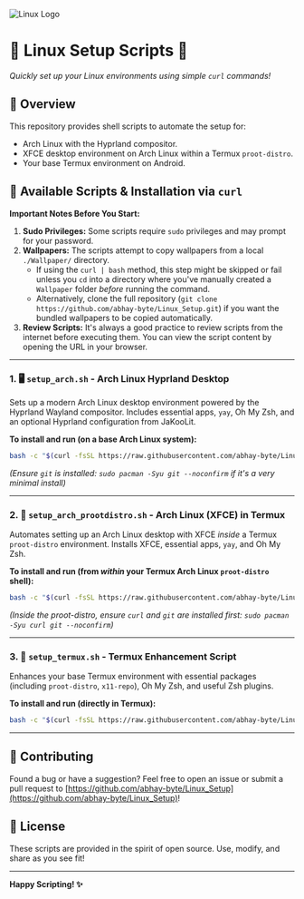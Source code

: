 
![Linux Logo](https://media.tenor.com/y-cCxl8uEw0AAAAM/yetopen.gif)

# 🐧 Linux Setup Scripts 🐧

*Quickly set up your Linux environments using simple `curl` commands!*


## 🚀 Overview

This repository provides shell scripts to automate the setup for:
- Arch Linux with the Hyprland compositor.
- XFCE desktop environment on Arch Linux within a Termux `proot-distro`.
- Your base Termux environment on Android.

## 📜 Available Scripts & Installation via `curl`

**Important Notes Before You Start:**

1. **Sudo Privileges:** Some scripts require `sudo` privileges and may prompt for your password.
2. **Wallpapers:** The scripts attempt to copy wallpapers from a local `./Wallpaper/` directory.
   - If using the `curl | bash` method, this step might be skipped or fail unless you `cd` into a directory where you've manually created a `Wallpaper` folder *before* running the command.
   - Alternatively, clone the full repository (`git clone https://github.com/abhay-byte/Linux_Setup.git`) if you want the bundled wallpapers to be copied automatically.
3. **Review Scripts:** It's always a good practice to review scripts from the internet before executing them. You can view the script content by opening the URL in your browser.

---

### 1. 🖥️ `setup_arch.sh` - Arch Linux Hyprland Desktop

Sets up a modern Arch Linux desktop environment powered by the Hyprland Wayland compositor. Includes essential apps, `yay`, Oh My Zsh, and an optional Hyprland configuration from JaKooLit.

**To install and run (on a base Arch Linux system):**

```bash
bash -c "$(curl -fsSL https://raw.githubusercontent.com/abhay-byte/Linux_Setup/main/setup_arch.sh)"
```

*(Ensure `git` is installed: `sudo pacman -Syu git --noconfirm` if it's a very minimal install)*

---

### 2. 📱 `setup_arch_prootdistro.sh` - Arch Linux (XFCE) in Termux

Automates setting up an Arch Linux desktop with XFCE *inside* a Termux `proot-distro` environment. Installs XFCE, essential apps, `yay`, and Oh My Zsh.

**To install and run (from *within* your Termux Arch Linux `proot-distro` shell):**

```bash
bash -c "$(curl -fsSL https://raw.githubusercontent.com/abhay-byte/Linux_Setup/main/setup_arch_prootdistro.sh)"
```

*(Inside the proot-distro, ensure `curl` and `git` are installed first: `sudo pacman -Syu curl git --noconfirm`)*

---

### 3. 🚀 `setup_termux.sh` - Termux Enhancement Script

Enhances your base Termux environment with essential packages (including `proot-distro`, `x11-repo`), Oh My Zsh, and useful Zsh plugins.

**To install and run (directly in Termux):**

```bash
bash -c "$(curl -fsSL https://raw.githubusercontent.com/abhay-byte/Linux_Setup/main/setup_termux.sh)"
```

---

## 🤝 Contributing

Found a bug or have a suggestion? Feel free to open an issue or submit a pull request to [https://github.com/abhay-byte/Linux_Setup](https://github.com/abhay-byte/Linux_Setup)!

## 📜 License

These scripts are provided in the spirit of open source. Use, modify, and share as you see fit!

---

**Happy Scripting! ✨**
